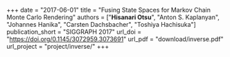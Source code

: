 +++
date = "2017-06-01"
title = "Fusing State Spaces for Markov Chain Monte Carlo Rendering"
authors = ["**Hisanari Otsu**", "Anton S. Kaplanyan", "Johannes Hanika", "Carsten Dachsbacher", "Toshiya Hachisuka"]
publication_short = "SIGGRAPH 2017"
url_doi = "https://doi.org/0.1145/3072959.3073691"
url_pdf = "download/inverse.pdf"
url_project = "project/inverse/"
+++

